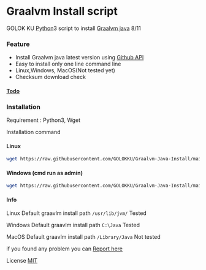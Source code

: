 # Graalvm Install script

GOLOK KU [Python](https://www.python.org/)3 script to install [Graalvm java](https://www.graalvm.org/) 8/11

### Feature
 - Install Graalvm java latest version using [Github API](https://docs.github.com/en/free-pro-team@latest/rest)
 - Easy to install only one line command line
 - Linux,Windows, MacOS(Not tested yet)
 - Checksum download check
 
#### [Todo](https://github.com/GOLOKKU/Graalvm-Java-Install/blob/main/other/todo.md)

### Installation
Requirement : Python3, Wget

Installation command
#### Linux
```sh
wget https://raw.githubusercontent.com/GOLOKKU/Graalvm-Java-Install/main/install.py -o install.py && python install.py
```
#### Windows (cmd run as admin)
```sh
wget https://raw.githubusercontent.com/GOLOKKU/Graalvm-Java-Install/main/install.py -o install.py ; python install.py
```
#### Info 

Linux
Default graavlm install path `/usr/lib/jvm/` Tested

Windows
Default graavlm install path `C:\Java` Tested

MacOS
Default graavlm install path `/Library/Java` Not tested

if you found any problem you can [Report here](https://github.com/GOLOKKU/shortcode/issues)

License [MIT](https://github.com/GOLOKKU/Graalvm-Java-Install/blob/main/LICENSE)
